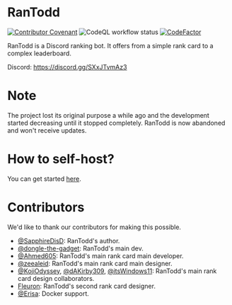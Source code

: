 # RanTodd
[![Contributor Covenant](https://img.shields.io/badge/Contributor%20Covenant-2.1-4baaaa.svg)](CODE_OF_CONDUCT.md)
![CodeQL workflow status](https://github.com/RanTodd-Team/RanTodd/actions/workflows/codeql-analysis.yml/badge.svg)
[![CodeFactor](https://www.codefactor.io/repository/github/rantodd-team/rantodd/badge)](https://www.codefactor.io/repository/github/rantodd-team/rantodd)

RanTodd is a Discord ranking bot. It offers from a simple rank card to a complex leaderboard.

Discord: https://discord.gg/SXxJTvmAz3

# Note
The project lost its original purpose a while ago and the development started decreasing until it stopped completely. RanTodd is now abandoned and won't receive updates.

# How to self-host?
You can get started [here](./docs/get-started/ddev.md).

# Contributors
We'd like to thank our contributors for making this possible. 
- [@SapphireDisD](https://github.com/SapphireDisD): RanTodd's author.
- [@dongle-the-gadget](https://github.com/dongle-the-gadget): RanTodd's main dev.
- [@Ahmed605](https://github.com/Ahmed605): RanTodd's main rank card main developer.
- [@zeealeid](https://github.com/zeealeid): RanTodd's main rank card main designer.
- [@KojiOdyssey](https://github.com/KojiOdyssey), [@dAKirby309](https://github.com/dAKirby309), [@itsWindows11](https://github.com/itsWindows11): RanTodd's main rank card design collaborators.
- [Fleuron](https://discord.com/users/188482204601548800): RanTodd's second rank card designer.
- [@Erisa](https://github.com/Erisa): Docker support.

